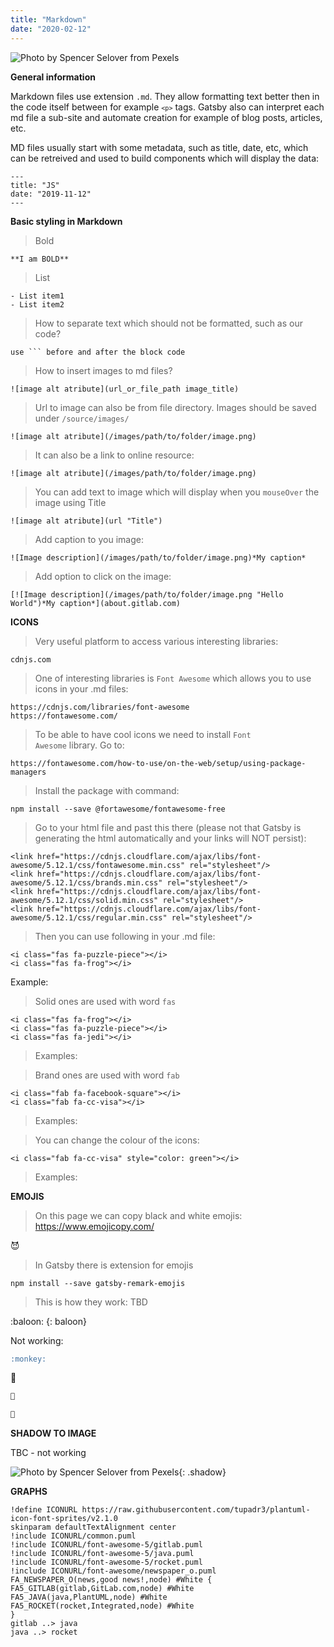 ```yaml
---
title: "Markdown"
date: "2020-02-12"
---
```


![](https://i.imgur.com/VIj56ca.jpg "Photo by Spencer Selover from Pexels")

**General information**

Markdown files use extension <code>.md</code>. They allow formatting text better then in the code itself between for example <code>```<p>```</code> tags. Gatsby also can interpret each md file a sub-site and automate creation for example of blog posts, articles, etc.

MD files usually start with some metadata, such as title, date, etc, which can be retreived and used to build components which will display the data:
```
---
title: "JS"
date: "2019-11-12"
---
```

**Basic styling in Markdown**
> Bold
```
**I am BOLD**
```
> List
```
- List item1
- List item2
```

>How to separate text which should not be formatted, such as our code?
```
use ``` before and after the block code
```

>How to insert images to md files?
```
![image alt atribute](url_or_file_path image_title)
```

>Url to image can also be from file directory. Images should be saved under <code>/source/images/</code>
```
![image alt atribute](/images/path/to/folder/image.png)
```

>It can also be a link to online resource:
```
![image alt atribute](/images/path/to/folder/image.png)
```

>You can add text to image which will display when you <code>mouseOver</code> the image using Title
```
![image alt atribute](url "Title")
```

>Add caption to you image:
```
![Image description](/images/path/to/folder/image.png)*My caption*
```

>Add option to click on the image:
```
[![Image description](/images/path/to/folder/image.png "Hello World")*My caption*](about.gitlab.com)
```

**ICONS**

>Very useful platform to access various interesting libraries:
```
cdnjs.com
```
>One of interesting libraries is <code>Font Awesome</code> which allows you to use icons in your .md files:
```
https://cdnjs.com/libraries/font-awesome
https://fontawesome.com/
```

> To be able to have cool icons we need to install <code>Font Awesome</code> library. Go to:
```
https://fontawesome.com/how-to-use/on-the-web/setup/using-package-managers
```

> Install the package with command:
```
npm install --save @fortawesome/fontawesome-free
```

>Go to your html file and past this there (please not that Gatsby is generating the html automatically and your links will NOT persist):
```
<link href="https://cdnjs.cloudflare.com/ajax/libs/font-awesome/5.12.1/css/fontawesome.min.css" rel="stylesheet"/>
<link href="https://cdnjs.cloudflare.com/ajax/libs/font-awesome/5.12.1/css/brands.min.css" rel="stylesheet"/>
<link href="https://cdnjs.cloudflare.com/ajax/libs/font-awesome/5.12.1/css/solid.min.css" rel="stylesheet"/>
<link href="https://cdnjs.cloudflare.com/ajax/libs/font-awesome/5.12.1/css/regular.min.css" rel="stylesheet"/>
```

>Then you can use following in your .md file:
```
<i class="fas fa-puzzle-piece"></i>
<i class="fas fa-frog"></i>
```
Example:

<i class="fas fa-puzzle-piece"></i>
<i class="fas fa-frog"></i>

> Solid ones are used with word <code>fas</code>
```
<i class="fas fa-frog"></i>
<i class="fas fa-puzzle-piece"></i>
<i class="fas fa-jedi"></i>

```
> Examples:

<i class="fas fa-frog"></i>
<i class="fas fa-puzzle-piece"></i>
<i class="fas fa-jedi"></i>

> Brand ones are used with word <code>fab</code>
```
<i class="fab fa-facebook-square"></i>
<i class="fab fa-cc-visa"></i>
```
> Examples:

<i class="fab fa-facebook-square"></i>
<i class="fab fa-cc-visa"></i>

> You can change the colour of the icons:
```
<i class="fab fa-cc-visa" style="color: green"></i>
```
> Examples:

<i class="fab fa-cc-visa" style="color: green"></i>


**EMOJIS** 

> On this page we can copy black and white emojis: https://www.emojicopy.com/

😈

> In Gatsby there is extension for emojis
```
npm install --save gatsby-remark-emojis
```
> This is how they work: TBD

:baloon:
{: baloon}

Not working:
```md
:monkey:
```

:monkey:

```md
🐒

🌠
```

**SHADOW TO IMAGE**

TBC - not working

![](https://i.imgur.com/VIj56ca.jpg "Photo by Spencer Selover from Pexels"){: .shadow}

**GRAPHS**

```plantuml
!define ICONURL https://raw.githubusercontent.com/tupadr3/plantuml-icon-font-sprites/v2.1.0
skinparam defaultTextAlignment center
!include ICONURL/common.puml
!include ICONURL/font-awesome-5/gitlab.puml
!include ICONURL/font-awesome-5/java.puml
!include ICONURL/font-awesome-5/rocket.puml
!include ICONURL/font-awesome/newspaper_o.puml
FA_NEWSPAPER_O(news,good news!,node) #White {
FA5_GITLAB(gitlab,GitLab.com,node) #White
FA5_JAVA(java,PlantUML,node) #White
FA5_ROCKET(rocket,Integrated,node) #White
}
gitlab ..> java
java ..> rocket
```